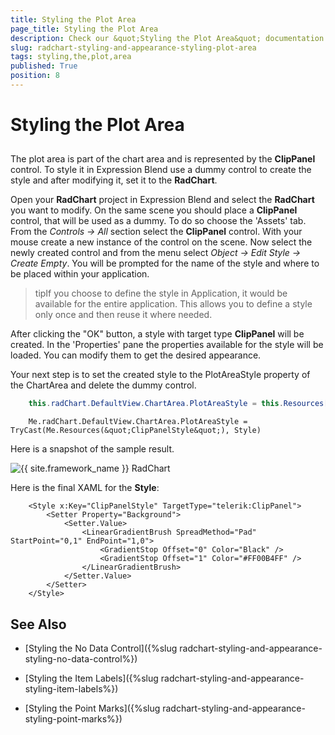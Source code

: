 ```yaml
---
title: Styling the Plot Area
page_title: Styling the Plot Area
description: Check our &quot;Styling the Plot Area&quot; documentation article for the RadChart {{ site.framework_name }} control.
slug: radchart-styling-and-appearance-styling-plot-area
tags: styling,the,plot,area
published: True
position: 8
---
```


# Styling the Plot Area



## 

The plot area is part of the chart area and is represented by the __ClipPanel__ control. To style it in Expression Blend use a dummy control to create the style and after modifying it, set it to the __RadChart__.

Open your __RadChart__ project in Expression Blend and select the __RadChart__ you want to modify. On the same scene you should place a __ClipPanel__ control, that will be used as a dummy. To do so choose the 'Assets' tab. From the *Controls -> All* section select the __ClipPanel__ control. With your mouse create a new instance of the control on the scene. Now select the newly created control and from the menu select *Object -> Edit Style -> Create Empty*. You will be prompted for the name of the style and where to be placed within your application.

>tipIf you choose to define the style in Application, it would be available for the entire application. This allows you to define a style only once and then reuse it where needed.

After clicking the "OK" button, a style with target type __ClipPanel__ will be created. In the 'Properties' pane the properties available for the style will be loaded. You can modify them to get the desired appearance.

Your next step is to set the created style to the PlotAreaStyle property of the ChartArea and delete the dummy control.



```C#
	this.radChart.DefaultView.ChartArea.PlotAreaStyle = this.Resources["ClipPanelStyle"] as Style;
```





```XAML
	Me.radChart.DefaultView.ChartArea.PlotAreaStyle = TryCast(Me.Resources(&quot;ClipPanelStyle&quot;), Style)
```



Here is a snapshot of the sample result.

![{{ site.framework_name }} RadChart  ](images/RadChart_StylingPlotArea_06.png)

Here is the final XAML for the __Style__:



```XAML
	<Style x:Key="ClipPanelStyle" TargetType="telerik:ClipPanel">
	    <Setter Property="Background">
	        <Setter.Value>
	            <LinearGradientBrush SpreadMethod="Pad" StartPoint="0,1" EndPoint="1,0">
	                <GradientStop Offset="0" Color="Black" />
	                <GradientStop Offset="1" Color="#FF00B4FF" />
	            </LinearGradientBrush>
	        </Setter.Value>
	    </Setter>
	</Style>
```



## See Also

 * [Styling the No Data Control]({%slug radchart-styling-and-appearance-styling-no-data-control%})

 * [Styling the Item Labels]({%slug radchart-styling-and-appearance-styling-item-labels%})

 * [Styling the Point Marks]({%slug radchart-styling-and-appearance-styling-point-marks%})
